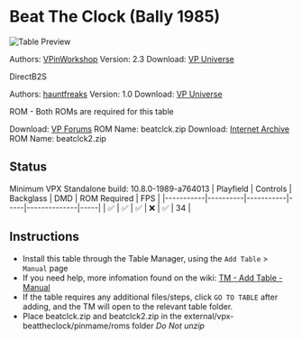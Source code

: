 # Beat The Clock (Bally 1985)

![Table Preview](../../images/vpx-beattheclock.png)

Authors: [VPinWorkshop](https://vpuniverse.com/profile/40692-vpinworkshop/)
Version: 2.3
Download: [VP Universe](https://vpuniverse.com/files/file/18072-beat-the-clock-bally-1985-vpw/)

DirectB2S

Authors: [hauntfreaks](https://vpuniverse.com/profile/5216-hauntfreaks/)
Version: 1.0
Download: [VP Universe](https://vpuniverse.com/files/file/18070-beat-the-clock-bally-1985-b2s/)

ROM - Both ROMs are required for this table

Download: [VP Forums](https://www.vpforums.org/index.php?app=downloads&showfile=249) ROM Name: beatclck.zip
Download: [Internet Archive](https://archive.org/download/mame-0.236-roms-split/MAME%200.236%20ROMs%20%28split%29/beatclck2.zip) ROM Name: beatclck2.zip


## Status 

Minimum VPX Standalone build: 10.8.0-1989-a764013
| Playfield | Controls | Backglass | DMD | ROM Required | FPS | 
|-----------|----------|-----------|-----|--------------|-----|
| :white_check_mark: | :white_check_mark: | :white_check_mark: | :x: | :white_check_mark: | 34 |

## Instructions

- Install this table through the Table Manager, using the `Add Table` > `Manual` page
- If you need help, more infomation found on the wiki: [TM - Add Table - Manual](https://github.com/LegendsUnchained/vpx-standalone-alp4k/wiki/%5B04%5D-%F0%9F%A7%A1-TM-%E2%80%90-Other-Features#add-table---manual)
- If the table requires any additional files/steps, click `GO TO TABLE` after adding, and the TM will open to the relevant table folder.
- Place beatclck.zip and beatclck2.zip in the external/vpx-beattheclock/pinmame/roms folder *Do Not unzip*

